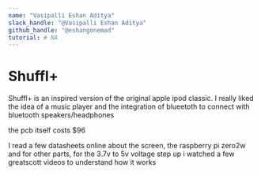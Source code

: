 ```yaml
---
name: "Vasipalli Eshan Aditya"
slack_handle: "@Vasipalli Eshan Aditya"
github_handle: "@eshangonemad"
tutorial: # NA
---
```


# Shuffl+

<!-- Describe your board in 2-3 sentences. What are you making? What will it do? -->
Shuffl+ is an inspired version of the original apple ipod classic. I really liked the idea of a music player and the integration of blueetoth to connect with bluetooth speakers/headphones
<!-- How much is it going to cost? -->
the pcb itself costs $96

<!-- Tell us a little bit about your design process. What were some challenges? What helped? ***Totally optional*** -->
I read a few datasheets online about the screen, the raspberry pi zero2w and for other parts, for the 3.7v to 5v voltage step up i watched a few greatscott videos to understand how it works

